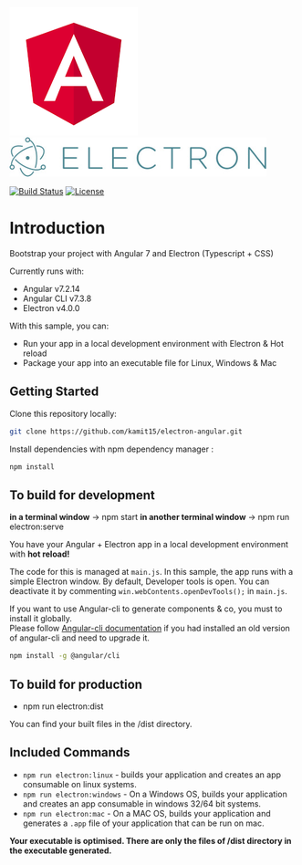 [![Angular Logo](./logo-angular.jpg)](https://angular.io/) [![Electron Logo](./logo-electron.jpg)](https://electronjs.org/)

[![Build Status](https://travis-ci.org/kamit15/electron-angular.svg?branch=master)](https://travis-ci.org/kamit15/electron-angular)
[![License](https://img.shields.io/badge/license-Apache2-blue.svg?style=flat)](https://github.com/kamit15/electron-angular/blob/master/LICENSE)

# Introduction

Bootstrap your project with Angular 7 and Electron (Typescript + CSS)

Currently runs with:
- Angular v7.2.14
- Angular CLI v7.3.8
- Electron v4.0.0

With this sample, you can:

- Run your app in a local development environment with Electron & Hot reload
- Package your app into an executable file for Linux, Windows & Mac

## Getting Started

Clone this repository locally:

``` bash
git clone https://github.com/kamit15/electron-angular.git
```

Install dependencies with npm dependency manager :

``` bash
npm install
```


## To build for development

**in a terminal window** -> npm start
**in another terminal window** -> npm run electron:serve

You have your Angular + Electron app in a local development environment with **hot reload!**

The code for this is managed at `main.js`. In this sample, the app runs with a simple Electron window.
By default, Developer tools is open. You can deactivate it by commenting `win.webContents.openDevTools();` in `main.js`.

If you want to use Angular-cli to generate components & co, you must to install it globally.  
Please follow [Angular-cli documentation](https://github.com/angular/angular-cli) if you had installed an old version of angular-cli and need to upgrade it.

``` bash
npm install -g @angular/cli
```

## To build for production

- npm run electron:dist

You can find your built files in the /dist directory.

## Included Commands
- `npm run electron:linux` - builds your application and creates an app consumable on linux systems.
- `npm run electron:windows` - On a Windows OS, builds your application and creates an app consumable in windows 32/64 bit systems.
- `npm run electron:mac` - On a MAC OS, builds your application and generates a `.app` file of your application that can be run on mac.

**Your executable is optimised. There are only the files of /dist directory in the executable generated.**